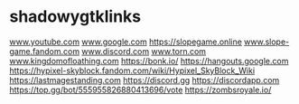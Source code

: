 # shadowygtklinks
www.youtube.com
www.google.com
https://slopegame.online
www.slope-game.fandom.com
www.discord.com
www.torn.com
www.kingdomofloathing.com
https://bonk.io/
https://hangouts.google.com
https://hypixel-skyblock.fandom.com/wiki/Hypixel_SkyBlock_Wiki
https://lastmagestanding.com
https://discord.gg
https://discordapp.com
https://top.gg/bot/555955826880413696/vote
https://zombsroyale.io/
